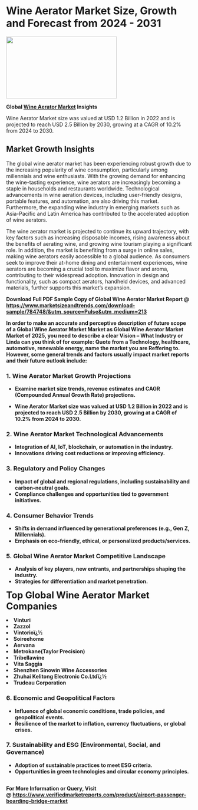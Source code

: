 <H1>Wine Aerator Market Size, Growth and Forecast from 2024 - 2031</H1><img class="aligncenter size-medium wp-image-584254" src="https://thirdeyenews.in/wp-content/uploads/2024/09/Global-Market-Research-300x168.jpeg" alt="" width="300" height="168" /><p><strong>Global&nbsp;<a href="https://www.marketsizeandtrends.com/download-sample/784748/&amp;utm_source=Pulse&amp;utm_medium=213">Wine Aerator Market</a> Insights</strong></p><p>Wine Aerator Market size was valued at USD 1.2 Billion in 2022 and is projected to reach USD 2.5 Billion by 2030, growing at a CAGR of 10.2% from 2024 to 2030.</p><p><h2>Market Growth Insights</h2> <p>The global wine aerator market has been experiencing robust growth due to the increasing popularity of wine consumption, particularly among millennials and wine enthusiasts. With the growing demand for enhancing the wine-tasting experience, wine aerators are increasingly becoming a staple in households and restaurants worldwide. Technological advancements in wine aeration devices, including user-friendly designs, portable features, and automation, are also driving this market. Furthermore, the expanding wine industry in emerging markets such as Asia-Pacific and Latin America has contributed to the accelerated adoption of wine aerators.</p> <p><strong></strong></p> <p>The wine aerator market is projected to continue its upward trajectory, with key factors such as increasing disposable incomes, rising awareness about the benefits of aerating wine, and growing wine tourism playing a significant role. In addition, the market is benefiting from a surge in online sales, making wine aerators easily accessible to a global audience. As consumers seek to improve their at-home dining and entertainment experiences, wine aerators are becoming a crucial tool to maximize flavor and aroma, contributing to their widespread adoption. Innovation in design and functionality, such as compact aerators, handheld devices, and advanced materials, further supports this market’s expansion.</p> <p><strong></p><p><span class=""><strong>Download Full PDF Sample Copy of Global Wine Aerator Market Report</strong> @ <a href="https://www.marketsizeandtrends.com/download-sample/784748/&amp;utm_source=Pulse&amp;utm_medium=213" target="_blank">https://www.marketsizeandtrends.com/download-sample/784748/&amp;utm_source=Pulse&amp;utm_medium=213</a></span></p><p>In order to make an accurate and perceptive description of future scope of a Global&nbsp;Wine Aerator Market Market as Global&nbsp;Wine Aerator Market Market of 2025, you need to describe a clear Vision &ndash; What Industry or Linda can you think of for example: Quote from a Technology, healthcare, automotive, renewable energy, name the market you are Reffering to. However, some general trends and factors usually impact market reports and their future outlook include:</p><h3>1.&nbsp;<strong>Wine Aerator Market Growth Projections</strong></h3><ul><li>Examine market size trends, revenue estimates and CAGR (Compounded Annual Growth Rate) projections.</li><li><p>Wine Aerator Market size was valued at USD 1.2 Billion in 2022 and is projected to reach USD 2.5 Billion by 2030, growing at a CAGR of 10.2% from 2024 to 2030.</p></li></ul><h3>2.&nbsp;<strong>Wine Aerator Market Technological Advancements</strong></h3><ul><li>Integration of AI, IoT, blockchain, or automation in the industry.</li><li>Innovations driving cost reductions or improving efficiency.</li></ul><h3>3.&nbsp;<strong>Regulatory and Policy Changes</strong></h3><ul><li>Impact of global and regional regulations, including sustainability and carbon-neutral goals.</li><li>Compliance challenges and opportunities tied to government initiatives.</li></ul><h3>4.&nbsp;<strong>Consumer Behavior Trends</strong></h3><ul><li>Shifts in demand influenced by generational preferences (e.g., Gen Z, Millennials).</li><li>Emphasis on eco-friendly, ethical, or personalized products/services.</li></ul><h3>5.&nbsp;<strong>Global Wine Aerator Market Competitive Landscape</strong></h3><ul><li>Analysis of key players, new entrants, and partnerships shaping the industry.</li><li>Strategies for differentiation and market penetration.</li></ul><p data-pm-slice="1 1 []"><span style="color: inherit; font-family: inherit; font-size: 25px;">Top Global Wine Aerator Market Companies</span></p><div class="" data-test-id=""><p><li>Vinturi</li><li> Zazzol</li><li> Vintorioï¿½</li><li> Soireehome</li><li> Aervana</li><li> Metrokane(Taylor Precision)</li><li> Tribellawine</li><li> Vita Saggia</li><li> Shenzhen Sinowin Wine Accessories</li><li> Zhuhai Kelitong Electronic Co.Ltdï¿½</li><li> Trudeau Corporation</li></p></div><h3>6.&nbsp;<strong>Economic and Geopolitical Factors</strong></h3><ul><li>Influence of global economic conditions, trade policies, and geopolitical events.</li><li>Resilience of the market to inflation, currency fluctuations, or global crises.</li></ul><h3>7.&nbsp;<strong>Sustainability and ESG (Environmental, Social, and Governance)</strong></h3><ul><li>Adoption of sustainable practices to meet ESG criteria.</li><li>Opportunities in green technologies and circular economy principles.</li></ul><h2><strong style="font-size: 14px;">For More Information or Query, Visit @&nbsp;</strong><a style="background-color: #ffffff; font-size: 14px;" href="https://www.marketsizeandtrends.com/report/wine-aerator-market/" target="_blank">https://www.verifiedmarketreports.com/product/airport-passenger-boarding-bridge-market</a></h2>
